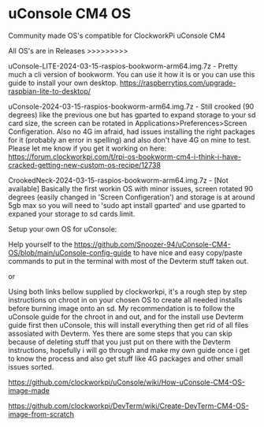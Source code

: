 # uConsole CM4 OS
 Community made OS's compatible for ClockworkPi uConsole CM4

All OS's are in Releases >>>>>>>>>

uConsole-LITE-2024-03-15-raspios-bookworm-arm64.img.7z - Pretty much a cli version of bookworm. You can use it how it is or you can use this guide to install your own desktop. https://raspberrytips.com/upgrade-raspbian-lite-to-desktop/

uConsole-2024-03-15-raspios-bookworm-arm64.img.7z - Still crooked (90 degrees) like the previous one but has gparted to expand storage to your sd card size, the screen can be rotated in Applications>Preferences>Screen Configeration. Also no 4G im afraid, had issues installing the right packages for it (probably an error in spelling) and also don't have 4G on mine to test. Please let me know if you get it working on here:  https://forum.clockworkpi.com/t/rpi-os-bookworm-cm4-i-think-i-have-cracked-getting-new-custom-os-recipe/12738

CrookedNeck-2024-03-15-raspios-bookworm-arm64.img.7z - [Not available] Basically the first workin OS with minor issues, screen rotated 90 degrees (easily changed in 'Screen Configeration') and storage is at around 5gb max so you will need to 'sudo apt install gparted' and use gparted to expaned your storage to sd cards limit.


Setup your own OS for uConsole:

Help yourself to the https://github.com/Snoozer-94/uConsole-CM4-OS/blob/main/uConsole-config-guide to have nice and easy copy/paste commands to put in the terminal with most of the Devterm stuff taken out. 

or

Using both links bellow supplied by clockworkpi, it's a rough step by step instructions on chroot in on your chosen OS to create all needed installs before burning image onto an sd. My recommendation is to follow the uConsole guide for the chroot in and out, and for the install use Devterm guide first then uConsole, this will install everything then get rid of all files assosiated with Devterm. Yes there are some steps that you can skip because of deleting stuff that you just put on there with the Devterm instructions, hopefully i will go through and make my own guide once i get to know the process and also get stuff like 4G packages and other small issues sorted.

https://github.com/clockworkpi/uConsole/wiki/How-uConsole-CM4-OS-image-made

https://github.com/clockworkpi/DevTerm/wiki/Create-DevTerm-CM4-OS-image-from-scratch
